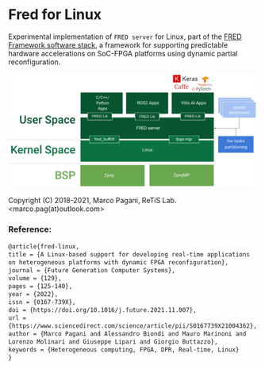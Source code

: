 # Fred for Linux
Experimental implementation of `FRED server` for Linux, part of the [FRED Framework software stack](https://fred-framework-docs.readthedocs.io/en/latest/index.html), a framework for supporting predictable hardware accelerations on SoC-FPGA platforms using dynamic partial reconfiguration.

[![](https://github.com/fred-framework/fred-docs/raw/main/docs/images/fred-sw-stack.png)](https://fred-framework-docs.readthedocs.io/en/latest/index.html)

Copyright (C) 2018-2021, Marco Pagani, ReTiS Lab.
<marco.pag(at)outlook.com>

### Reference:
    @article{fred-linux,
    title = {A Linux-based support for developing real-time applications on heterogeneous platforms with dynamic FPGA reconfiguration},
    journal = {Future Generation Computer Systems},
    volume = {129},
    pages = {125-140},
    year = {2022},
    issn = {0167-739X},
    doi = {https://doi.org/10.1016/j.future.2021.11.007},
    url = {https://www.sciencedirect.com/science/article/pii/S0167739X21004362},
    author = {Marco Pagani and Alessandro Biondi and Mauro Marinoni and Lorenzo Molinari and Giuseppe Lipari and Giorgio Buttazzo},
    keywords = {Heterogeneous computing, FPGA, DPR, Real-time, Linux}
    }

